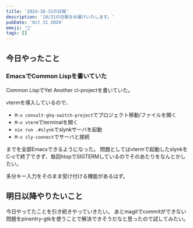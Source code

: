 ```yaml
---
title: '2024-10-31の日報'
description: '10/31の日報をお届けいたします。'
pubDate: 'Oct 31 2024'
emoji: '🦊'
tags: []
---
```


## 今日やったこと

### EmacsでCommon Lispを書いていた

Common LispでYet Another cl-projectを書いていた。

vtermを導入しているので、

- `M-x consult-ghq-switch-project`でプロジェクト移動/ファイルを開く
- `M-x vterm`でterminalを開く
- `nix run .#slynk`でslynkサーバを起動
- `M-x sly-connect`でサーバと接続

までを全部Emacsできるようになった。
問題としてはvtermで起動したslynkをC-cで終了できず、毎回htopでSIGTERMしているのでそのあたりをなんとかしたい。

多分キー入力をそのまま受け付ける機能があるはず。

## 明日以降やりたいこと

今日やってたことを引き続きやっていきたい。
あとmagitでcommitができない問題をpinentry-gtkを使うことで解決できそうだなと思ったので試してみたい。
